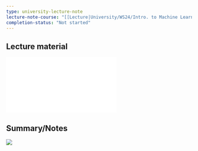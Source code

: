 ```yaml
---
type: university-lecture-note
lecture-note-course: "[[Lecture|University/WS24/Intro. to Machine Learning/Lecture]]"
completion-status: "Not started"
---
```

## Lecture material
![](_attachments/VL13%20-%20RL.pdf)
## Summary/Notes
![](_attachments/lecture13.rnote)
